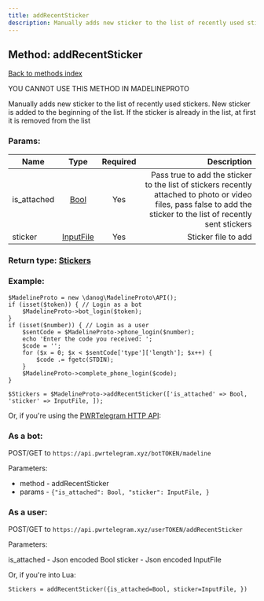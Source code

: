 ```yaml
---
title: addRecentSticker
description: Manually adds new sticker to the list of recently used stickers. New sticker is added to the beginning of the list. If the sticker is already in the list, at first it is removed from the list
---
```

## Method: addRecentSticker  
[Back to methods index](index.md)


YOU CANNOT USE THIS METHOD IN MADELINEPROTO


Manually adds new sticker to the list of recently used stickers. New sticker is added to the beginning of the list. If the sticker is already in the list, at first it is removed from the list

### Params:

| Name     |    Type       | Required | Description |
|----------|:-------------:|:--------:|------------:|
|is\_attached|[Bool](../types/Bool.md) | Yes|Pass true to add the sticker to the list of stickers recently attached to photo or video files, pass false to add the sticker to the list of recently sent stickers|
|sticker|[InputFile](../types/InputFile.md) | Yes|Sticker file to add|


### Return type: [Stickers](../types/Stickers.md)

### Example:


```
$MadelineProto = new \danog\MadelineProto\API();
if (isset($token)) { // Login as a bot
    $MadelineProto->bot_login($token);
}
if (isset($number)) { // Login as a user
    $sentCode = $MadelineProto->phone_login($number);
    echo 'Enter the code you received: ';
    $code = '';
    for ($x = 0; $x < $sentCode['type']['length']; $x++) {
        $code .= fgetc(STDIN);
    }
    $MadelineProto->complete_phone_login($code);
}

$Stickers = $MadelineProto->addRecentSticker(['is_attached' => Bool, 'sticker' => InputFile, ]);
```

Or, if you're using the [PWRTelegram HTTP API](https://pwrtelegram.xyz):

### As a bot:

POST/GET to `https://api.pwrtelegram.xyz/botTOKEN/madeline`

Parameters:

* method - addRecentSticker
* params - `{"is_attached": Bool, "sticker": InputFile, }`



### As a user:

POST/GET to `https://api.pwrtelegram.xyz/userTOKEN/addRecentSticker`

Parameters:

is_attached - Json encoded Bool
sticker - Json encoded InputFile



Or, if you're into Lua:

```
Stickers = addRecentSticker({is_attached=Bool, sticker=InputFile, })
```

